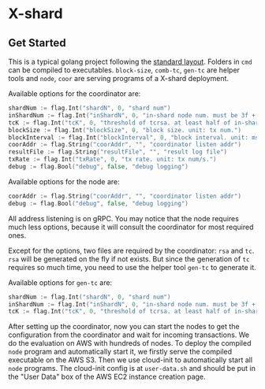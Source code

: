# X-shard

## Get Started

This is a typical golang project following the [standard layout].
Folders in `cmd` can be compiled to executables.
`block-size`, `comb-tc`, `gen-tc` are helper tools and `node`, `coor` are serving programs of a X-shard deployment.

[standard layout]: https://github.com/golang-standards/project-layout

Available options for the coordinator are:

```go
shardNum := flag.Int("shardN", 0, "shard num")
inShardNum := flag.Int("inShardN", 0, "in-shard node num. must be 3f + 1.")
tcK := flag.Int("tcK", 0, "threshold of tcrsa. at least half of in-shard node num.")
blockSize := flag.Int("blockSize", 0, "block size. unit: tx num.")
blockInterval := flag.Int("blockInterval", 0, "block interval. unit: ms.")
coorAddr := flag.String("coorAddr", "", "coordinator listen addr")
resultFile := flag.String("resultFile", "", "result log file")
txRate := flag.Int("txRate", 0, "tx rate. unit: tx num/s.")
debug := flag.Bool("debug", false, "debug logging")
```

Available options for the node are:

```go
coorAddr := flag.String("coorAddr", "", "coordinator listen addr")
debug := flag.Bool("debug", false, "debug logging")
```

All address listening is on gRPC.
You may notice that the node requires much less options, because it will consult the coordinator for most required ones.

Except for the options, two files are required by the coordinator: `rsa` and `tc`.
`rsa` will be generated on the fly if not exists.
But since the generation of `tc` requires so much time, you need to use the helper tool `gen-tc` to generate it.

Available options for `gen-tc` are:

```go
shardNum := flag.Int("shardN", 0, "shard num")
inShardNum := flag.Int("inShardN", 0, "in-shard node num. must be 3f + 1.")
tcK := flag.Int("tcK", 0, "threshold of tcrsa. at least half of in-shard node num.")
```

After setting up the coordinator, now you can start the nodes to get the configuration from the coordinator and wait for incoming transactions.
We do the evaluation on AWS with hundreds of nodes.
To deploy the compiled `node` program and automatically start it, we firstly serve the compiled executable on the AWS S3.
Then we use cloud-init to automatically start all `node` programs.
The cloud-init config is at `user-data.sh` and should be put in the "User Data" box of the AWS EC2 instance creation page.
